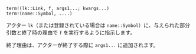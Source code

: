 ```
term!(lk::Link, f, args1...; kwargs...)
term!(name::Symbol, ....)
```

アクター `lk`（または登録されている場合は `name::Symbol`）に、与えられた部分引数と終了時の理由で `f` を実行するように指示します。

終了理由は、アクターが終了する際に `args1...` に追加されます。
